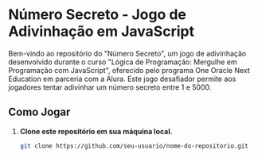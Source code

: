 # Número Secreto - Jogo de Adivinhação em JavaScript

Bem-vindo ao repositório do "Número Secreto", um jogo de adivinhação desenvolvido durante o curso "Lógica de Programação: Mergulhe em Programação com JavaScript", oferecido pelo programa One Oracle Next Education em parceria com a Alura. Este jogo desafiador permite aos jogadores tentar adivinhar um número secreto entre 1 e 5000.

## Como Jogar

1. **Clone este repositório em sua máquina local.**

   ```bash
   git clone https://github.com/seu-usuario/nome-do-repositorio.git
